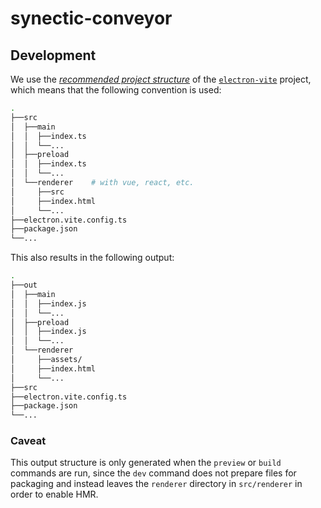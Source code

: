 # synectic-conveyor

## Development

We use the [_recommended project structure_](https://electron-vite.org/guide/dev.html) of the [`electron-vite`](https://electron-vite.org/) project, which means that the following convention is used:

```bash
.
├──src
│  ├──main
│  │  ├──index.ts
│  │  └──...
│  ├──preload
│  │  ├──index.ts
│  │  └──...
│  └──renderer    # with vue, react, etc.
│     ├──src
│     ├──index.html
│     └──...
├──electron.vite.config.ts
├──package.json
└──...
```

This also results in the following output:

```bash
.
├──out
│  ├──main
│  │  ├──index.js
│  │  └──...
│  ├──preload
│  │  ├──index.js
│  │  └──...
│  └──renderer
│     ├──assets/
│     ├──index.html
│     └──...
├──src
├──electron.vite.config.ts
├──package.json
└──...
```

### Caveat

This output structure is only generated when the `preview` or `build` commands are run, since the
`dev` command does not prepare files for packaging and instead leaves the `renderer` directory in
`src/renderer` in order to enable HMR.
